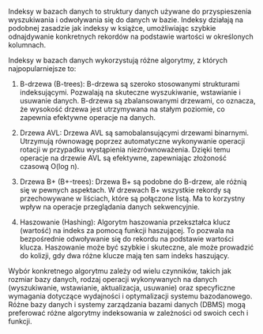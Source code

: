 Indeksy w bazach danych to struktury danych używane do przyspieszenia wyszukiwania i odwoływania się do danych w bazie. Indeksy działają na podobnej zasadzie jak indeksy w książce, umożliwiając szybkie odnajdywanie konkretnych rekordów na podstawie wartości w określonych kolumnach.

Indeksy w bazach danych wykorzystują różne algorytmy, z których najpopularniejsze to:

1.  B-drzewa (B-trees): B-drzewa są szeroko stosowanymi strukturami indeksującymi. Pozwalają na skuteczne wyszukiwanie, wstawianie i usuwanie danych. B-drzewa są zbalansowanymi drzewami, co oznacza, że wysokość drzewa jest utrzymywana na stałym poziomie, co zapewnia efektywne operacje na danych.

2.  Drzewa AVL: Drzewa AVL są samobalansującymi drzewami binarnymi. Utrzymują równowagę poprzez automatyczne wykonywanie operacji rotacji w przypadku wystąpienia niezrównoważenia. Dzięki temu operacje na drzewie AVL są efektywne, zapewniając złożoność czasową O(log n).

3.  Drzewa B+ (B+-trees): Drzewa B+ są podobne do B-drzew, ale różnią się w pewnych aspektach. W drzewach B+ wszystkie rekordy są przechowywane w liściach, które są połączone listą. Ma to korzystny wpływ na operacje przeglądania danych sekwencyjnie.

4.  Haszowanie (Hashing): Algorytm haszowania przekształca klucz (wartość) na indeks za pomocą funkcji haszującej. To pozwala na bezpośrednie odwoływanie się do rekordu na podstawie wartości klucza. Haszowanie może być szybkie i skuteczne, ale może prowadzić do kolizji, gdy dwa różne klucze mają ten sam indeks haszujący.


Wybór konkretnego algorytmu zależy od wielu czynników, takich jak rozmiar bazy danych, rodzaj operacji wykonywanych na danych (wyszukiwanie, wstawianie, aktualizacja, usuwanie) oraz specyficzne wymagania dotyczące wydajności i optymalizacji systemu bazodanowego. Różne bazy danych i systemy zarządzania bazami danych (DBMS) mogą preferować różne algorytmy indeksowania w zależności od swoich cech i funkcji.
